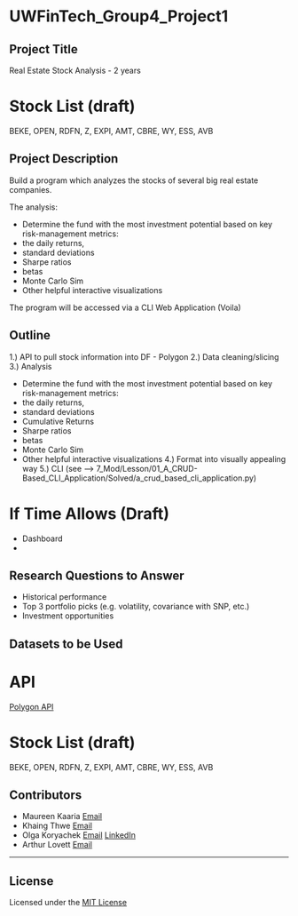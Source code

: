 # UWFinTech_Group4_Project1

## Project Title
Real Estate Stock Analysis - 2 years

# Stock List (draft)
BEKE, OPEN, RDFN, Z, EXPI, AMT, CBRE, WY, ESS, AVB

## Project Description
Build a program which analyzes the stocks of several big real estate companies.

The analysis:
* Determine the fund with the most investment potential based on key risk-management metrics:
* the daily returns, 
* standard deviations
* Sharpe ratios
* betas
* Monte Carlo Sim
* Other helpful interactive visualizations

The program will be accessed via a CLI Web Application (Voila)


## Outline
1.) API to pull stock information into DF - Polygon
2.) Data cleaning/slicing
3.) Analysis
* Determine the fund with the most investment potential based on key risk-management metrics:
* the daily returns, 
* standard deviations
* Cumulative Returns
* Sharpe ratios
* betas
* Monte Carlo Sim
* Other helpful interactive visualizations
4.) Format into visually appealing way
5.) CLI (see --> 7_Mod/Lesson/01_A_CRUD-Based_CLI_Application/Solved/a_crud_based_cli_application.py)

# If Time Allows (Draft)
* Dashboard
* 


## Research Questions to Answer
* Historical performance
* Top 3 portfolio picks (e.g. volatility, covariance with SNP, etc.)
* Investment opportunities


## Datasets to be Used
# API 
[Polygon API](https://polygon.io/docs/stocks/)

# Stock List (draft)
BEKE, OPEN, RDFN, Z, EXPI, AMT, CBRE, WY, ESS, AVB

## Contributors

* Maureen Kaaria
[Email](maureenkaaria@gmail.com)
* Khaing Thwe
[Email](khaingzt88@gmail.com)
* Olga Koryachek
[Email](olgakoryachek@live.com)
[LinkedIn](https://www.linkedin.com/in/olga-koryachek-a74b1877/?msgOverlay=true "LinkedIn")
* Arthur Lovett
[Email](arthur@arthurlovett.com)


---

## License

Licensed under the [MIT License](https://choosealicense.com/licenses/mit/)


